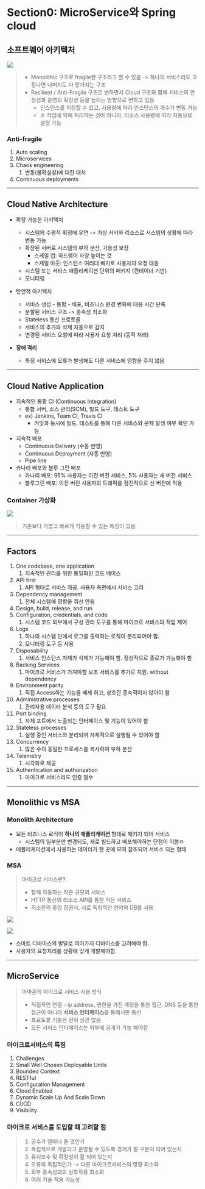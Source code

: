 # Section0: MicroService와 Spring cloud
## 소프트웨어 아키텍처
![](./images/software_architecture.png)
> * Monolithic 구조로 fragile한 구조라고 할 수 있음 -> 하나의 서비스라도 고장나면 나머지도 다 망가지는 구조
> * Resilient / Anti-Fragile 구조로 변하면서 Cloud 구조와 함께 서비스의 안정성과 운영의 확장성 등을 높이는 방향으로 변하고 있음
>   * 인스턴스를 지정할 수 있고, 사용량에 따라 인스턴스의 개수가 변동 가능
>   * 수 작업에 의해 처리하는 것이 아니라, 리소스 사용량에 따라 자동으로 설정 가능

### Anti-fragile
1. Auto scaling
2. Microservices
3. Chaos engineering
    1. 변동(불확실성)에 대한 대처
4. Continuous deployments

---

## Cloud Native Architecture

* 확장 가능한 아키텍처
  * 시스템의 수평적 확정에 유연 -> 가상 서버와 리소스로 시스템의 상황에 따라 변동 가능
  * 확장된 서버로 시스템의 부하 분산, 가용성 보장
    * 스케일 업: 하드웨어 사양 높이는 것
    * 스케일 아웃: 인스턴스 여러대 배치로 사용자의 요청 대응
  * 시스템 또는 서비스 애플리케이션 단위의 패키지 (컨테이너 기반)
  * 모니터링
 
* 탄연적 아키텍처
  * 서비스 생성 - 통합 - 배포, 비즈니스 환경 변화에 대응 시간 단축
  * 분할된 서비스 구조 -> 종속성 최소화
  * Stateless 통신 프로토콜
  * 서비스의 추가와 삭제 자동으로 감지
  * 변경된 서비스 요청에 따라 사용자 요청 처리 (동적 처리)
* __장애 격리__
  * 특정 서비스에 오류가 발생해도 다른 서비스에 영향을 주지 않음

---

## Cloud Native Application
* 지속적인 통합 CI (Continuous Integration)
  * 통합 서버, 소스 관리(SCM), 빌드 도구, 테스트 도구
  * ex) Jenkins, Team CI, Travis CI
    * 커밋과 동시에 빌드, 테스트를 통해 다른 서비스와 문제 발생 여부 확인 가능
* 지속적 배포
  * Continuous Delivery (수동 반영)
  * Continuous Deployment (자동 반영)
  * Pipe line
* 카나리 배포와 블루 그린 배포
    * 카나리 배포: 95% 사용자는 이전 버전 서비스, 5% 사용자는 새 버전 서비스
    * 블루그린 배포: 이전 버전 사용자의 트래픽을 점진적으로 신 버전에 적용
### Container 가상화
![](./images/container.png)

> 기존보다 가볍고 빠르게 작동할 수 있는 특징이 있음

---

## Factors

1. One codebase, one application
   1. 지속적인 관리를 위한 통일화된 코드 베이스
2. API first
   1. API 형태로 서비스 제공. 사용자 측면에서 서비스 고려
3. Dependency management
   1. 전체 시스템에 영향을 줘선 안됨
4. Design, build, release, and run
5. Configuration, credentials, and code
   1. 시스템 코드 외부에서 구성 관리 도구를 통해 마이크로 서비스의 작업 제어
6. Logs
   1. 하나의 시스템 안에서 로그를 출력하는 로직이 분리되어야 함.
   2. 모니터링 도구 등 사용
7. Disposability
   1. 서비스 인스턴스 자체가 삭제가 가능해야 함. 정상적으로 종료가 가능해야 함
8. Backing Services
   1. 마이크로 서비스가 가져야할 보조 서비스를 추가로 지원. without dependency 
9. Environment parity
   1. 직접 Access하는 기능을 배제 하고, 상호간 종속적이지 않아야 함
10. Administrative processes
    1. 관리자용 데이터 분석 등의 도구 필요
11. Port binding
    1. 자체 포트에서 노출되는 인터페이스 및 기능이 있어야 함
12. Stateless processes
    1. 실행 중인 서비스와 분리되어 자체적으로 실행될 수 있어야 함
13. Concurrency
    1. 많은 수의 동일한 프로세스를 복사하여 부하 분산
14. Telemetry
    1. 시각화로 제공
15. Authentication and authorization
    1. 마이크로 서비스라도 인증 필수

---

## Monolithic vs MSA

### Monolith Architecture
* 모든 비즈니스 로직이 **하나의 애플리케이션** 형태로 패키지 되어 서비스
  * 시스템의 일부분만 변경되도, 새로 빌드하고 배포해야하는 단점이 이씅ㅁ
* 애플리케이션에서 사용하는 데이터가 한 곳에 모여 참조되어 서비스 되는 형태

### MSA
> 마이크로 서비스란?
> * 함께 작동하는 작은 규모의 서비스
> * HTTP 통신의 리소스 API를 통한 작은 서비스
> * 최소한의 중앙 집권식, 서로 독립적인 언어와 DB를 사용

![](./images/Architectures.png)

![](./images/Architectures2.png)
* 스마트 디바이스의 발달로 여러가지 디바이스를 고려해야 함.
* 사용자의 요청처리를 상황에 맞게 개발해야함.

---

## MicroService

> 아마존의 마이크로 서비스 사용 방식
> * 직접적인 연결 - ip address, 권한을 가진 계정을 통한 접근, DNS 등을 통한 접근이 아니라 **서비스 인터페이스**를 통해서만 통신
> * 프로토콜 기술은 전혀 상관 없음
> * 모든 서비스 인터페이스는 외부에 공개가 가능 해야함

### 마이크로서비스의 특징
1. Challenges
2. Small Well Chosen Deployable Units
3. Bounded Context
4. RESTful
5. Configuration Management
6. Cloud Enabled
7. Dynamic Scale Up And Scale Down
8. CI/CD
9. Visibility

### 마이크로 서비스를 도입할 때 고려할 점
> 1. 공수가 얼마나 들 것인가
> 2. 독립적으로 개발되고 운영될 수 있도록 경계가 잘 구분이 되어 있는지
> 3. 유지보수 및 확장성이 잘 되어 있는지
> 4. 오류의 독립적인가 -> 다른 마이크로서비스의 영향 최소화
> 5. 외부 종속성과의 상호작용 최소화
> 6. 여러 기술 적용 가능성


